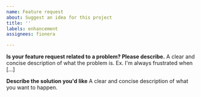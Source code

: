 ```yaml
---
name: Feature request
about: Suggest an idea for this project
title: ''
labels: enhancement
assignees: fionera

---
```


**Is your feature request related to a problem? Please describe.**
A clear and concise description of what the problem is. Ex. I'm always frustrated when [...]

**Describe the solution you'd like**
A clear and concise description of what you want to happen.
